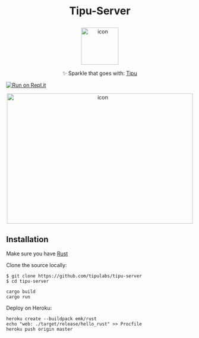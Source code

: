 # <p align="center">Tipu-Server</p>
<p align="center">
  <img alt="icon" src="https://i.imgur.com/IhaVgsp.png" width="100" height="100"> 
</p>
<p align="center">✨ Sparkle that goes with: <a href="https://github.com/tipulabs/tipu" target="_blank">Tipu</a> </a></p>

[![Run on Repl.it](https://repl.it/badge/github/tipulabs/tipu-server)](https://repl.it/github/tipulabs/tipu-server)

<p align="center">
  <img alt="icon" src="https://i.imgur.com/cMdiytV.png" width="500" height="350"> 
</p>

## Installation

Make sure you have [Rust](https://www.rust-lang.org/tools/install)

Clone the source locally:
```
$ git clone https://github.com/tipulabs/tipu-server
$ cd tipu-server
```

```
cargo build
cargo run
```

Deploy on Heroku:
```
heroku create --buildpack emk/rust
echo "web: ./target/release/hello_rust" >> Procfile
heroku push origin master
```